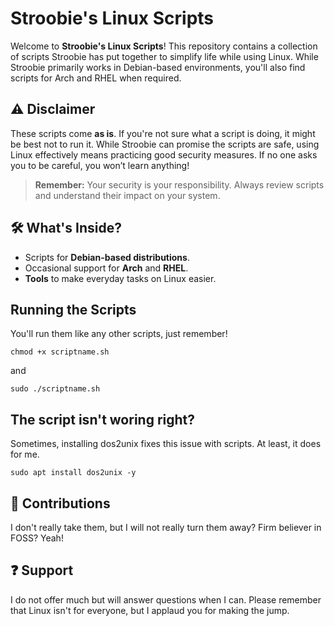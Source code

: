 # Stroobie's Linux Scripts

Welcome to **Stroobie's Linux Scripts**! This repository contains a collection of scripts Stroobie has put together to simplify life while using Linux. While Stroobie primarily works in Debian-based environments, you'll also find scripts for Arch and RHEL when required.

## ⚠️ **Disclaimer**
These scripts come **as is**. If you're not sure what a script is doing, it might be best not to run it. While Stroobie can promise the scripts are safe, using Linux effectively means practicing good security measures. If no one asks you to be careful, you won’t learn anything!

> **Remember:** Your security is your responsibility. Always review scripts and understand their impact on your system.

## 🛠️ **What's Inside?**
- Scripts for **Debian-based distributions**.
- Occasional support for **Arch** and **RHEL**.
- **Tools** to make everyday tasks on Linux easier.

## **Running the Scripts**
You'll run them like any other scripts, just remember!
```
chmod +x scriptname.sh 
```
and 
```
sudo ./scriptname.sh
```
## **The script isn't woring right?**
Sometimes, installing dos2unix fixes this issue with scripts. At least, it does for me. 
```
sudo apt install dos2unix -y
```
## **🔄 Contributions**
I don't really take them, but I will not really turn them away? Firm believer in FOSS? Yeah!

## **❓ Support**
I do not offer much but will answer questions when I can. Please remember that Linux isn't for everyone, but I applaud you for making the jump. 
